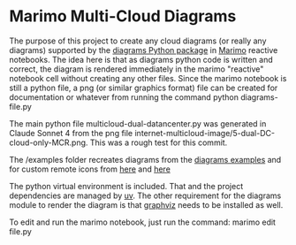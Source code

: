 
# Marimo Multi-Cloud Diagrams

The purpose of this project to create any cloud diagrams (or really any diagrams) supported by the [diagrams Python package](https://diagrams.mingrammer.com/) in [Marimo](https://marimo.io/) reactive notebooks. The idea here is that as diagrams python code is written and correct, the diagram is rendered immediately in the marimo "reactive" notebook cell without creating any other files. Since the marimo notebook is still a python file, a png (or similar graphics format) file can be created for documentation or whatever from running the command python diagrams-file.py

The main python file multicloud-dual-datancenter.py was generated in Claude Sonnet 4 from the png file internet-multicloud-image/5-dual-DC-cloud-only-MCR.png. This was a rough test for this commit.

The /examples folder recreates diagrams from the [diagrams examples](https://diagrams.mingrammer.com/docs/getting-started/examples) and for custom remote icons from [here](https://diagrams.mingrammer.com/docs/nodes/custom) and [here](https://diagrams.mingrammer.com/docs/getting-started/examples#rabbitmq-consumers-with-custom-nodes)

The python virtual environment is included. That and the project dependencies are managed by [uv](https://docs.astral.sh/uv/). The other requirement for the diagrams module to render the diagram is that [graphviz](https://www.graphviz.org/) needs to be installed as well.

To edit and run the marimo notebook, just run the command: marimo edit file.py



